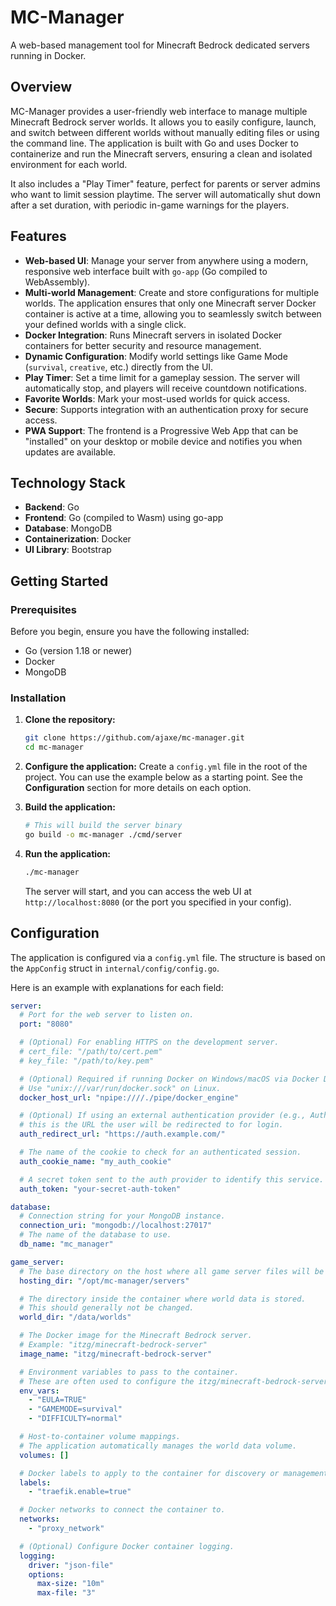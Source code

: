 # MC-Manager

A web-based management tool for Minecraft Bedrock dedicated servers running in Docker.

## Overview

MC-Manager provides a user-friendly web interface to manage multiple Minecraft Bedrock server worlds. It allows you to easily configure, launch, and switch between different worlds without manually editing files or using the command line. The application is built with Go and uses Docker to containerize and run the Minecraft servers, ensuring a clean and isolated environment for each world.

It also includes a "Play Timer" feature, perfect for parents or server admins who want to limit session playtime. The server will automatically shut down after a set duration, with periodic in-game warnings for the players.

## Features

*   **Web-based UI**: Manage your server from anywhere using a modern, responsive web interface built with `go-app` (Go compiled to WebAssembly).
*   **Multi-world Management**: Create and store configurations for multiple worlds. The application ensures that only one Minecraft server Docker container is active at a time, allowing you to seamlessly switch between your defined worlds with a single click.
*   **Docker Integration**: Runs Minecraft servers in isolated Docker containers for better security and resource management.
*   **Dynamic Configuration**: Modify world settings like Game Mode (`survival`, `creative`, etc.) directly from the UI.
*   **Play Timer**: Set a time limit for a gameplay session. The server will automatically stop, and players will receive countdown notifications.
*   **Favorite Worlds**: Mark your most-used worlds for quick access.
*   **Secure**: Supports integration with an authentication proxy for secure access.
*   **PWA Support**: The frontend is a Progressive Web App that can be "installed" on your desktop or mobile device and notifies you when updates are available.

## Technology Stack

*   **Backend**: Go
*   **Frontend**: Go (compiled to Wasm) using go-app
*   **Database**: MongoDB
*   **Containerization**: Docker
*   **UI Library**: Bootstrap

## Getting Started

### Prerequisites

Before you begin, ensure you have the following installed:

*   Go (version 1.18 or newer)
*   Docker
*   MongoDB

### Installation

1.  **Clone the repository:**
    ```bash
    git clone https://github.com/ajaxe/mc-manager.git
    cd mc-manager
    ```

2.  **Configure the application:**
    Create a `config.yml` file in the root of the project. You can use the example below as a starting point. See the **Configuration** section for more details on each option.

3.  **Build the application:**
    ```bash
    # This will build the server binary
    go build -o mc-manager ./cmd/server
    ```

4.  **Run the application:**
    ```bash
    ./mc-manager
    ```
    The server will start, and you can access the web UI at `http://localhost:8080` (or the port you specified in your config).

## Configuration

The application is configured via a `config.yml` file. The structure is based on the `AppConfig` struct in `internal/config/config.go`.

Here is an example with explanations for each field:

```yaml
server:
  # Port for the web server to listen on.
  port: "8080"

  # (Optional) For enabling HTTPS on the development server.
  # cert_file: "/path/to/cert.pem"
  # key_file: "/path/to/key.pem"

  # (Optional) Required if running Docker on Windows/macOS via Docker Desktop.
  # Use "unix:///var/run/docker.sock" on Linux.
  docker_host_url: "npipe:////./pipe/docker_engine"

  # (Optional) If using an external authentication provider (e.g., Authelia, Authentik),
  # this is the URL the user will be redirected to for login.
  auth_redirect_url: "https://auth.example.com/"

  # The name of the cookie to check for an authenticated session.
  auth_cookie_name: "my_auth_cookie"

  # A secret token sent to the auth provider to identify this service.
  auth_token: "your-secret-auth-token"

database:
  # Connection string for your MongoDB instance.
  connection_uri: "mongodb://localhost:27017"
  # The name of the database to use.
  db_name: "mc_manager"

game_server:
  # The base directory on the host where all game server files will be stored.
  hosting_dir: "/opt/mc-manager/servers"

  # The directory inside the container where world data is stored.
  # This should generally not be changed.
  world_dir: "/data/worlds"

  # The Docker image for the Minecraft Bedrock server.
  # Example: "itzg/minecraft-bedrock-server"
  image_name: "itzg/minecraft-bedrock-server"

  # Environment variables to pass to the container.
  # These are often used to configure the itzg/minecraft-bedrock-server image.
  env_vars:
    - "EULA=TRUE"
    - "GAMEMODE=survival"
    - "DIFFICULTY=normal"

  # Host-to-container volume mappings.
  # The application automatically manages the world data volume.
  volumes: []

  # Docker labels to apply to the container for discovery or management (e.g., for Traefik).
  labels:
    - "traefik.enable=true"

  # Docker networks to connect the container to.
  networks:
    - "proxy_network"

  # (Optional) Configure Docker container logging.
  logging:
    driver: "json-file"
    options:
      max-size: "10m"
      max-file: "3"
